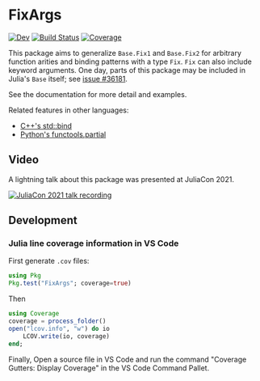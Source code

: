 # FixArgs

[![Dev](https://img.shields.io/badge/docs-dev-blue.svg)](https://goretkin.github.io/FixArgs.jl/dev)
[![Build Status](https://github.com/goretkin/FixArgs.jl/workflows/CI/badge.svg)](https://github.com/goretkin/FixArgs.jl/actions)
[![Coverage](https://codecov.io/gh/goretkin/FixArgs.jl/branch/main/graph/badge.svg)](https://codecov.io/gh/goretkin/FixArgs.jl)

This package aims to generalize `Base.Fix1` and `Base.Fix2` for arbitrary function arities and binding patterns with a type `Fix`.
`Fix` can also include keyword arguments.
One day, parts of this package may be included in Julia's `Base` itself; see [issue #36181](https://github.com/JuliaLang/julia/issues/36181).

See the documentation for more detail and examples.

Related features in other languages:
- [C++'s std::bind](https://en.cppreference.com/w/cpp/utility/functional/bind)
- [Python's functools.partial](https://docs.python.org/3/library/functools.html#functools.partial)

## Video
A lightning talk about this package was presented at JuliaCon 2021.

[![JuliaCon 2021 talk recording](https://img.youtube.com/vi/9GseaBzoNj8/0.jpg)](https://www.youtube.com/watch?v=9GseaBzoNj8)

## Development

### Julia line coverage information in VS Code

First generate `.cov` files:
```julia
using Pkg
Pkg.test("FixArgs"; coverage=true)
```

Then
```julia
using Coverage
coverage = process_folder()
open("lcov.info", "w") do io
    LCOV.write(io, coverage)
end;
```

Finally, Open a source file in VS Code and run the command "Coverage Gutters: Display Coverage" in the VS Code Command Pallet.
